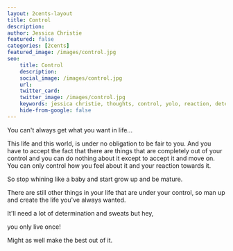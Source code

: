 ```yaml
---
layout: 2cents-layout
title: Control
description: 
author: Jessica Christie
featured: false
categories: [2cents]
featured_image: /images/control.jpg
seo: 
    title: Control
    description: 
    social_image: /images/control.jpg
    url:
    twitter_card:
    twitter_image: /images/control.jpg
    keywords: jessica christie, thoughts, control, yolo, reaction, determination
    hide-from-google: false
---
```

You can't always get what you want in life...

This life and this world, is under no obligation to be fair to you. And you have to accept the fact that there are things that are completely out of your control and you can do nothing about it except to accept it and move on. You can only control how you feel about it and your reaction towards it.

So stop whining like a baby and start grow up and be mature.

There are still other things in your life that are under your control, so man up and create the life you've always wanted.

It'll need a lot of determination and sweats but hey,

you only live once!

Might as well make the best out of it.

&nbsp;

&nbsp;

&nbsp;
